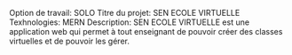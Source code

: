 Option de travail: SOLO
Titre du projet: SEN ECOLE VIRTUELLE
Texhnologies: MERN
Description: SEN ECOLE VIRTUELLE est une application web qui permet à tout enseignant de pouvoir créer des classes virtuelles et de pouvoir les gérer.
